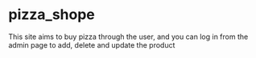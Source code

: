 # pizza_shope
This site aims to buy pizza through the user, and you can log in from the admin page to add, delete and update the product
